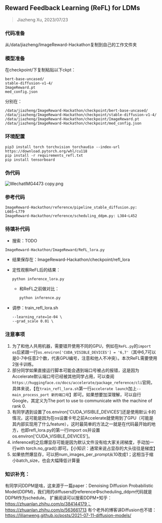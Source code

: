 ## Reward Feedback Learning (ReFL) for LDMs

> Jiazheng Xu, 2023/07/23

### 代码准备

从/data/jiazheng/ImageReward-Hackathon复制到自己的工作文件夹

### 模型准备

在checkpoint/下复制粘贴以下ckpt：

```
bert-base-uncased/
stable-diffusion-v1-4/
ImageReward.pt
med_config.json
```

分别在：

```
/data/jiazheng/ImageReward-Hackathon/checkpoint/bert-base-uncased/
/data/jiazheng/ImageReward-Hackathon/checkpoint/stable-diffusion-v1-4/
/data/jiazheng/ImageReward-Hackathon/checkpoint/ImageReward.pt
/data/jiazheng/ImageReward-Hackathon/checkpoint/med_config.json
```

### 环境配置

```shell
pip3 install torch torchvision torchaudio --index-url https://download.pytorch.org/whl/cu118
pip install -r requirements_refl.txt
pip install tensorboard
```

### 伪代码

![WechatIMG4473 copy.png](https://s2.loli.net/2023/07/23/fvzsHeh2r8ZDSC1.png)

### 参考代码

```shell
ImageReward-Hackathon/reference/pipeline_stable_diffusion.py: L665~L779
ImageReward-Hackathon/reference/scheduling_ddpm.py: L384~L452
```

### 待填补代码

* 搜索：TODO

```shell
ImageReward-Hackathon/ImageReward/ReFL_lora.py
```

* 结果保存在：ImageReward-Hackathon/checkpoint/refl_lora

* 定性观察ReFL后的结果：

  ```bash
  python inference_lora.py 
  ```

  * 和ReFL之前做对比：

    ```bash
    python inference.py
    ```

* 调参：train_refl_lora.sh

  ```shell
  --learning_rate=1e-04 \
  --grad_scale 0.01 \
  ```

### 注意事项

1. 为了和他人共用机器，需要错开使用不同的GPU，例如在`ReFL.py`的`import os`后紧跟一行`os.environ['CUDA_VISIBLE_DEVICES'] = '6,7'`（其中6,7可以是0-7中任意2个数，代表GPU编号，注意和他人不冲突）。本次ReFL需要使用2张卡训练。
2. 部分同学如果直接运行脚本可能会遇到端口号被占的报错，这是因为Accelerate默认端口号已经被其他同学占用，可以查阅`https://huggingface.co/docs/accelerate/package_reference/cli`官网，具体来说，【在`train_refl_lora.sh`第一行`accelerate launch`加上`--main_process_port 新的端口号`】即可。如果想要加深理解，可以自行Google，其定义为The port to use to communicate with the machine of rank 0.
3. 有同学遇到设置了os.environ['CUDA_VISIBLE_DEVICES']还是使用默认卡的情况，这可能是因为在os设置卡号之前Accelerate就使用到了GPU（可能是其内部实现用了什么feature），这时最简单的方法之一就是在代码最开始的地方，也即refl_lora.py的第一行import os并设置os.environ['CUDA_VISIBLE_DEVICES']。
4. inference的之后爆显存可能是因为默认文件没有给大家关闭梯度，手动加一行with torch.no_grad():即可。【小知识：通常来说占显存的大头往往是梯度】
5. 如果依然爆显存，可以把num_images_per_prompt从10改成1；这相当于缩小batch_size，也会大幅降低计算量

### 知识补充：
有同学问DDPM是啥，这来源于一篇paper：Denoising Diffusion Probabilistic Model(DDPM)，我们用的diffusers的reference中scheduling_ddpm代码就是DDPM作为schedule。
扩展阅读可以搜索DDPM+知乎：https://zhuanlan.zhihu.com/p/384144179；https://zhuanlan.zhihu.com/p/563661713
有个老外的博客讲Diffusion也不错：https://lilianweng.github.io/posts/2021-07-11-diffusion-models/


